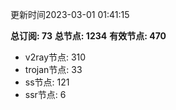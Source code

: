 更新时间2023-03-01 01:41:15

**总订阅: 73**
**总节点: 1234**
**有效节点: 470**
- v2ray节点: 310
- trojan节点: 33
- ss节点: 121
- ssr节点: 6
